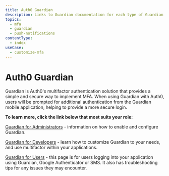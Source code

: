 ```yaml
---
title: Auth0 Guardian
description: Links to Guardian documentation for each type of Guardian user role.
topics:
  - mfa
  - guardian
  - push-notifications
contentType:
  - index
useCase:
  - customize-mfa
---
```


# Auth0 Guardian

Guardian is Auth0's multifactor authentication solution that provides a simple and secure way to implement MFA. When using Guardian with Auth0, users will be prompted for additional authentication from the Guardian mobile application, helping to provide a more secure login. 

**To learn more, click the link below that most suits your role:**

[Guardian for Administrators](/multifactor-authentication/administrator) - information on how to enable and configure Guardian.

[Guardian for Developers](/multifactor-authentication/developer) - learn how to customize Guardian to your needs, and use multifactor within your applications.

[Guardian for Users](/multifactor-authentication/guardian/user-guide) - this page is for users logging into your application using Guardian, Google Authenticator or SMS. It also has troubleshooting tips for any issues they may encounter.
